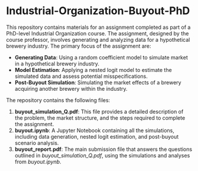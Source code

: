 # Industrial-Organization-Buyout-PhD

This repository contains materials for an assignment completed as part of a PhD-level Industrial Organization course. The assignment, designed by the course professor, involves generating and analyzing data for a hypothetical brewery industry. The primary focus of the assignment are:
- **Generating Data**: Using a random coefficient model to simulate market in a hypothetical brewery industry.
- **Model Estimation**: Applying a nested logit model to estimate the simulated data and assess potential misspecifications.
- **Post-Buyout Simulation**: Simulating the market effects of a brewery acquiring another brewery within the industry.

The repository contains the following files:
1. **buyout_simulation_Q.pdf**: This file provides a detailed description of the problem, the market structure, and the steps required to complete the assignment.
2. **buyout.ipynb**: A Jupyter Notebook containing all the simulations, including data generation, nested logit estimation, and post-buyout scenario analysis.
3. **buyout_report.pdf**: The main submission file that answers the questions outlined in _buyout_simulation_Q.pdf_, using the simulations and analyses from _buyout.ipynb_.
